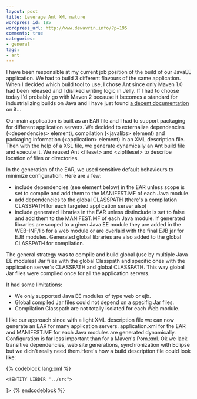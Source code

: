 ```yaml
--- 
layout: post
title: Leverage Ant XML nature
wordpress_id: 195
wordpress_url: http://www.dewavrin.info/?p=195
comments: true
categories: 
- general
tags: 
- ant
---
```

I have been responsible at my current job position of the build of our JavaEE application. We had to build 3 different flavours of the same application. When I decided which build tool to use, I chose Ant since only Maven 1.0 had been released and I disliked writing logic in Jelly. If I had to choose today I'd probably go with Maven 2 because it becomes a standard for industrializing builds on Java and I have just found [a decent documentation](http://www.agilocity.com/roller/page/wrast?entry=better_builds_with_maven_2) on it...

Our main application is built as an EAR file and I had to support packaging for different application servers. We decided to externalize dependencies (&lt;dependencies&gt; element), compilation (&lt;javalibs&gt; element) and packaging information (&lt;application&gt; element) in an XML description file. Then with the help of a XSL file, we generate dynamically an Ant build file and execute it. We reused Ant &lt;fileset&gt; and &lt;zipfileset&gt; to describe location of files or directories.

In the generation of the EAR, we used sensitive default behaviours to minimize configuration. Here are a few:
- include dependencies (see  element below) in the EAR unless scope is set to compile and add them to the MANIFEST.MF of each Java module.
- add dependencies to the global CLASSPATH (there's a compilation CLASSPATH for each targeted application server also)
- include generated libraries in the EAR unless distinclude is set to false and add them to the MANIFEST.MF of each Java module. If generated libraries are scoped to a given Java EE module they are added in the WEB-INF/lib for a web module or are overlaid with the final EJB jar for EJB modules. Generated global libraries are also added to the global CLASSPATH for compilation.

The general strategy was to compile and build global (use by multiple Java EE modules) Jar files with the global Classpath and specific ones with the application server's CLASSPATH and global CLASSPATH. This way global Jar files were compiled once for all the application servers.

It had some limitations:
- We only supported Java EE modules of type web or ejb.
- Global compiled Jar files could not depend on a specifig Jar files.
- Compilation Classpath are not totally isolated for each Web module.

I like our approach since with a light XML description file we can now generate an EAR for many application servers. application.xml for the EAR and MANIFEST.MF for each Java modules are generated dynamically. Configuration is far less important than for a Maven's Pom.xml. Ok we lack transitive dependencies,  web site generations, synchronization with Eclipse but we didn't really need them.Here's how a build description file could look like:

{% codeblock lang:xml %}
<?xml version="1.0" encoding="UTF-8"?>
<!DOCTYPE project [
	<!ENTITY LIBDIR "../lib">
	<!ENTITY LIBDIR "../src">
]>
<project name="myapp" compilation="shared">
	<dependencies>
		<fileset dir="&amp;LIBDIR;/log4j/" includes="log4j-1.2.8.jar"/>
		<fileset dir="&amp;LIBDIR;/xml" includes="jdom.jar"/>
		<fileset dir="&amp;LIBDIR;/weblogic/8.1" includes="webservices.jar" scope="compile" target="weblogic"/>
	</dependencies>
	<javalibs source="1.4">
		<javaproject dir="&amp;SRCDIR;/infra/" includes="core/**" name="infra"/>
		<javaproject dir="&amp;SRCDIR;/ws" name="presentationws" module="presentationweb" target="weblogic"/>
		<javaproject dir="&amp;SRCDIR;/wsaxis" name="presentationwsaxis" module="presentationweb" target="websphere"/>
		<javaproject dir="&amp;SRCDIR;/wsclient" name="wsclient" distinclude="false">
			<fileset dir="&amp;SRCDIR;/wsclient/config" includes="client-config.wsdd"/>
		</javaproject>
		<javaproject dir="&amp;SRCDIR;/Application/WebClient/src" name="wsclient" distinclude="false" sign="true">
			<attribute name="Main-Class" value="wsclient.Main"/>
			<attribute name="Class-Path" value="commons-httpclient-3.0.jar commons-logging.jar jaxrpc.jar mail.jar saaj.jar wsdl4j.jar"/>
		</javaproject>
	</javalibs>
	<application target="weblogic" format="ear">
		<zipfileset prefix="sql" dir="&amp;SRCDIR;/db" includes="*.sql"/>
		<module name="presentationws" type="web" context="PresentationWeb">
			<zipfileset prefix="WEB-INF" dir="&amp;SRCDIR;/config/PresentationWeb" includes="web.xml,weblogic.xml"/>
		</module>
	</application>
	<application target="websphere" format="ear">
		<zipfileset prefix="sql" dir="&amp;SRCDIR;/db" includes="*.sql"/>
		<module name="presentationws" type="web" context="PresentationWeb">
			<zipfileset prefix="WEB-INF" dir="&amp;SRCDIR;/config/PresentationWeb" includes="web.xml,ibm*.xml"/>
		</module>
	</application>
</project>
{% endcodeblock %}
